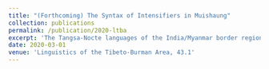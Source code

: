 ```yaml
---
title: "(Forthcoming) The Syntax of Intensifiers in Muishaung"
collection: publications
permalink: /publication/2020-ltba
excerpt: 'The Tangsa-Nocte languages of the India/Myanmar border region employ a system of suffixes to modify descriptive words. These may be reduplicated under certain conditions, determined by the stress patterns of the larger utterance. Previously referred to as intensifiers (Morey, n.d.; van Dam 2018), these affixes modify their stems to cover a wide range of different meanings, with each stem having a limited and sometimes unique set of applicable modifiers. Such intensifiers are found throughout the Pangwa varieties of Tangsa-Nocte and occur with the majority of basic adjectives derived from monosyllabic verbal stems.'
date: 2020-03-01
venue: 'Linguistics of the Tibeto-Burman Area, 43.1'
---
```

